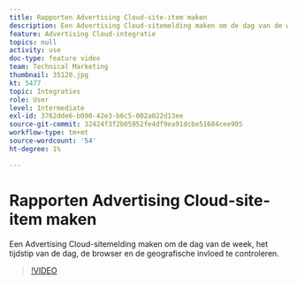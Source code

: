```yaml
---
title: Rapporten Advertising Cloud-site-item maken
description: Een Advertising Cloud-sitemelding maken om de dag van de week, het tijdstip van de dag, de browser en de geografische invloed te controleren.
feature: Advertising Cloud-integratie
topics: null
activity: use
doc-type: feature video
team: Technical Marketing
thumbnail: 35120.jpg
kt: 5477
topic: Integraties
role: User
level: Intermediate
exl-id: 3762dde6-b090-42e3-b6c5-002a022d13ee
source-git-commit: 32424f3f2b05952fe4df9ea91dcbe51684cee905
workflow-type: tm+mt
source-wordcount: '54'
ht-degree: 1%

---
```


# Rapporten Advertising Cloud-site-item maken

Een Advertising Cloud-sitemelding maken om de dag van de week, het tijdstip van de dag, de browser en de geografische invloed te controleren.

>[!VIDEO](https://video.tv.adobe.com/v/35120/?quality=12&learn=on)
